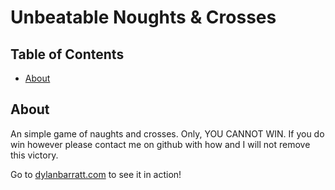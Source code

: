 # Unbeatable Noughts & Crosses

## Table of Contents

- [About](#about)

## About <a name = "about"></a>

An simple game of naughts and crosses. Only, YOU CANNOT WIN. If you do win however please contact me on github with how and I will not remove this victory.

Go to <a href ="dylanbarratt.com/projects/Noughts & crosses">dylanbarratt.com</a> to see it in action!
